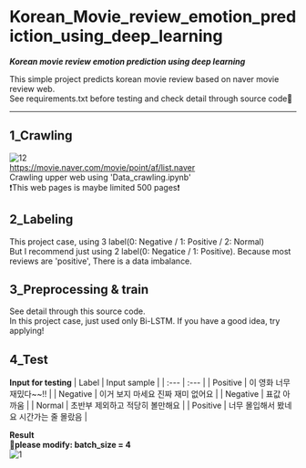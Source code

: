 # Korean_Movie_review_emotion_prediction_using_deep_learning

***Korean movie review emotion prediction using deep learning***

This simple project predicts korean movie review based on naver movie review web.  
See requirements.txt before testing and check detail through source code👀  

---

## 1_Crawling  
![12](https://user-images.githubusercontent.com/120359150/213603825-a6841028-e624-43fc-9e20-0e008c3f6cfe.PNG)  
https://movie.naver.com/movie/point/af/list.naver  
Crawling upper web using 'Data_crawling.ipynb'  
❗This web pages is maybe limited 500 pages❗  

## 2_Labeling
This project case, using 3 label(0: Negative / 1: Positive / 2: Normal)  
But I recommend just using 2 label(0: Negatice / 1: Positive).  Because most reviews are 'positive', There is a data imbalance.  

## 3_Preprocessing & train  
See detail through this source code.  
In this project case, just used only Bi-LSTM. If you have a good idea, try applying!

## 4_Test  

**Input for testing**
| Label | Input sample |
| :--- | :--- |
| Positive | 이 영화 너무 재밌다~~!! |
| Negative | 이거 보지 마세요 진짜 재미 없어요 |
| Negative | 표값 아까움 |
| Normal | 초반부 제외하고 적당히 볼만해요 |
| Positive | 너무 몰입해서 봤네요 시간가는 줄 몰랐음 |

**Result**  
**📌please modify: batch_size = 4**  
![1](https://user-images.githubusercontent.com/120359150/215250054-61fbe765-6635-4a40-8407-992bdc6b2baf.PNG)  
